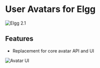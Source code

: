 User Avatars for Elgg
=====================
![Elgg 2.1](https://img.shields.io/badge/Elgg-2.1.x-orange.svg?style=flat-square)

## Features

 * Replacement for core avatar API and UI

![Avatar UI](https://raw.github.com/hypeJunction/Elgg-avatars/master/screenshots/avatar_ui.png "Avatar UI")

